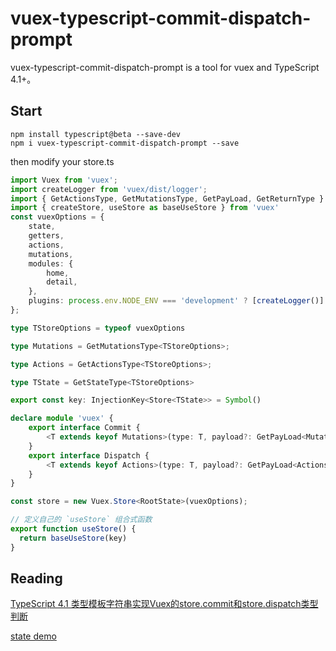 # vuex-typescript-commit-dispatch-prompt
vuex-typescript-commit-dispatch-prompt is a tool for vuex and TypeScript 4.1+。

## Start

```
npm install typescript@beta --save-dev
npm i vuex-typescript-commit-dispatch-prompt --save
```

then modify your store.ts

```TypeScript
import Vuex from 'vuex';
import createLogger from 'vuex/dist/logger';
import { GetActionsType, GetMutationsType, GetPayLoad, GetReturnType } from 'vuex-typescript-commit-dispatch-prompt';
import { createStore, useStore as baseUseStore } from 'vuex'
const vuexOptions = {
    state,
    getters,
    actions,
    mutations,
    modules: {
        home,
        detail,
    },
    plugins: process.env.NODE_ENV === 'development' ? [createLogger()] : [],
};

type TStoreOptions = typeof vuexOptions

type Mutations = GetMutationsType<TStoreOptions>;

type Actions = GetActionsType<TStoreOptions>;

type TState = GetStateType<TStoreOptions>

export const key: InjectionKey<Store<TState>> = Symbol()

declare module 'vuex' {
    export interface Commit {
        <T extends keyof Mutations>(type: T, payload?: GetPayLoad<Mutations, T>, options?: CommitOptions): GetReturnType<Mutations, T>;
    }
    export interface Dispatch {
        <T extends keyof Actions>(type: T, payload?: GetPayLoad<Actions, T>, options?: DispatchOptions): Promise<GetReturnType<Actions, T>>;
    }
}

const store = new Vuex.Store<RootState>(vuexOptions);

// 定义自己的 `useStore` 组合式函数
export function useStore() {
  return baseUseStore(key)
}
```

## Reading
[TypeScript 4.1 类型模板字符串实现Vuex的store.commit和store.dispatch类型判断](https://github.com/xingbofeng/xingbofeng.github.io/issues/54)

[state demo](https://www.typescriptlang.org/play?#code/C4TwDgpgBA4hwGVgENgQCrggZwDwFkB7AEwFcAbCAPigF4AoKJqIsyqCADzQDtjsoAbyjYUaAFxQAFAEo6NAJY8AZhABOUAEpQAvo2YB+LVElTWFaF178hIsRElLVG-Lv3NDtgNoBrCCCglKD8QQmUWAF1JfF9-CLcPD0lSHh8eQgB3HhkAbnp6UEhYeHNKJFQMLDxS6joWEgsObgg+AWEAWwbKbEcVdSgEUgAjGoEdKCM4YFHytExIPEGRrpwaZNT0rLz6LjBCNWAoQugpmft5nAIV7BpaIXcoLwBpQJ5g-zD6thwo4sRzqpXb7YZ4RGgAMj+NVmlQWQIsIKeYPoeh2nD2ByOWD+MIuuHQtxxALhBKgkNOK1xgNJAHoad4XkEQp90L8XlYWjYAOSdYFciZQ65UkmgtZQdnNVpQLmiCr8ybwYWXUmSHgQABu-R0sVC4VZ+XoAGNCDxRHZ9tA7oIHrKJNI5LQaFJrYlmDxkO0HNL3Z6uQAaB46GQBjy8hGSF2uqDECCdCMPKNQH04MDIQ0QYiSYBqUgQEOJ5i2r2yeTSSMFxIACwg5HIhEkXOrtcIXITUaD+Yr7VIYgUJp69wrrrQohL1rbFb0Q90nYLYe68enHkomvIAGZF0vXUXN1vExl9uRM9KD2oj6294kp3vr5OJwlmDpZ2ngH3TbvEsoUoax-lE7e3D0Y4oHQGE6imJVcGOT5RAtKh8mA0D7AAJjqcskw9L1RDUJQAHM8nGckSiFYlLnQmM40HKNk2wVN02PIZCEIShkB4PJEx3e1S3QxMmzrSRsLw9j22E11u17fsP0TEdgFkSR1UIBRiFEq8VNDa4pKjFcaw3Kit04ni91PI8BOzIT73-NSRPvHQVNslF4KNftDlIbAICQC06jk2xOKQipUPGR09KgNR4FINQ3kMpgDIst1MIbABGf1YqYCj62C6c+PSrk11y5LL209dNK3Yzjxy3K8pSq8qoAjwAL0PRjVNQ4PNCupXPc4ALVkJzTWYiAADo61wqRWsGosBuTGReuwfqhsIEaxoGia0oGrLpqa2bKHmxautC5b7AG1bCrXAbSpkIA)
